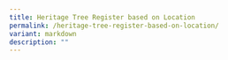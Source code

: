 ```yaml
---
title: Heritage Tree Register based on Location
permalink: /heritage-tree-register-based-on-location/
variant: markdown
description: ""
---
```

